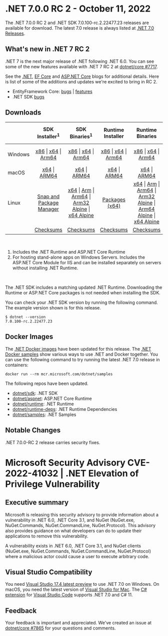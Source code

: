 # .NET 7.0.0 RC 2  - October 11, 2022

The .NET 7.0.0 RC 2 and .NET SDK 7.0.100-rc.2.22477.23 releases are available for download. The latest 7.0 release is always listed at [.NET 7.0 Releases](../README.md).

## What's new in .NET 7 RC 2

.NET 7 is the next major release of .NET following .NET 6.0. You can see some of the new features available with .NET 7 RC 2 at [dotnet/core #7717](https://github.com/dotnet/core/issues/7717).

See the [.NET][dotnet-blog], [EF Core][ef-blog] and [ASP.NET Core][aspnet-blog] blogs for additional details.
Here is list of some of the additions and updates we're excited to bring in RC 2.

* EntityFramework Core: [bugs][ef_bugs] | [features][ef_features]
* .NET SDK [bugs][sdk_bugs]

## Downloads

|           | SDK Installer<sup>1</sup>                        | SDK Binaries<sup>1</sup>                 | Runtime Installer                                        | Runtime Binaries                                 | ASP.NET Core Runtime           |Windows Desktop Runtime          |
| --------- | :------------------------------------------:     | :----------------------:                 | :---------------------------:                            | :-------------------------:                      | :-----------------:            | :-----------------:            |
| Windows   | [x86][dotnet-sdk-win-x86.exe] \| [x64][dotnet-sdk-win-x64.exe] \| [Arm64][dotnet-sdk-win-arm64.exe] | [x86][dotnet-sdk-win-x86.zip] \| [x64][dotnet-sdk-win-x64.zip] \|  [Arm64][dotnet-sdk-win-arm64.zip] | [x86][dotnet-runtime-win-x86.exe] \| [x64][dotnet-runtime-win-x64.exe] \| [Arm64][dotnet-runtime-win-arm64.exe] | [x86][dotnet-runtime-win-x86.zip] \| [x64][dotnet-runtime-win-x64.zip] \| [Arm64][dotnet-runtime-win-arm64.zip] | [x86][aspnetcore-runtime-win-x86.exe] \| [x64][aspnetcore-runtime-win-x64.exe] \|<br> [Hosting Bundle][dotnet-hosting-win.exe]<sup>2</sup> | [x86][windowsdesktop-runtime-win-x86.exe] \| [x64][windowsdesktop-runtime-win-x64.exe] \| [Arm64][windowsdesktop-runtime-win-arm64.exe] |
| macOS     | [x64][dotnet-sdk-osx-x64.pkg] \| [ARM64][dotnet-sdk-osx-arm64.pkg] | [x64][dotnet-sdk-osx-x64.tar.gz] \| [ARM64][dotnet-sdk-osx-arm64.tar.gz]  | [x64][dotnet-runtime-osx-x64.pkg] \| [ARM64][dotnet-runtime-osx-arm64.pkg] | [x64][dotnet-runtime-osx-x64.tar.gz] \| [ARM64][dotnet-runtime-osx-arm64.tar.gz]| [x64][aspnetcore-runtime-osx-x64.tar.gz] \| [ARM64][aspnetcore-runtime-osx-arm64.tar.gz] | - |<sup>1</sup>
| Linux     |  [Snap and Package Manager](../install-linux.md)  | [x64][dotnet-sdk-linux-x64.tar.gz] \| [Arm][dotnet-sdk-linux-arm.tar.gz]  \| [Arm64][dotnet-sdk-linux-arm64.tar.gz] \| [Arm32 Alpine][dotnet-sdk-linux-musl-arm.tar.gz]  \| [x64 Alpine][dotnet-sdk-linux-musl-x64.tar.gz] | [Packages (x64)][linux-packages] | [x64][dotnet-runtime-linux-x64.tar.gz] \| [Arm][dotnet-runtime-linux-arm.tar.gz] \| [Arm64][dotnet-runtime-linux-arm64.tar.gz] \| [Arm32 Alpine][dotnet-runtime-linux-musl-arm.tar.gz] \| [Arm64 Alpine][dotnet-runtime-linux-musl-arm64.tar.gz] \| [x64 Alpine][dotnet-runtime-linux-musl-x64.tar.gz]  | [x64][aspnetcore-runtime-linux-x64.tar.gz]<sup>1</sup>  \| [Arm][aspnetcore-runtime-linux-arm.tar.gz]<sup>1</sup> \| [Arm64][aspnetcore-runtime-linux-arm64.tar.gz]<sup>1</sup> \| [x64 Alpine][aspnetcore-runtime-linux-musl-x64.tar.gz] | - | <sup>1</sup> |
|  | [Checksums][checksums-sdk]                             | [Checksums][checksums-sdk]                                      | [Checksums][checksums-runtime]                             | [Checksums][checksums-runtime]  | [Checksums][checksums-runtime]  | [Checksums][checksums-runtime]

</br>

1. Includes the .NET Runtime and ASP.NET Core Runtime
2. For hosting stand-alone apps on Windows Servers. Includes the ASP.NET Core Module for IIS and can be installed separately on servers without installing .NET Runtime.

</br>

The .NET SDK includes a matching updated .NET Runtime. Downloading the Runtime or ASP.NET Core packages is not needed when installing the SDK.

You can check your .NET SDK version by running the following command. The example version shown is for this release.

```console
$ dotnet --version
7.0.100-rc.2.22477.23
```

## Docker Images

The [.NET Docker images](https://hub.docker.com/_/microsoft-dotnet) have been updated for this release. The [.NET Docker samples](https://github.com/dotnet/dotnet-docker/blob/main/samples/README.md) show various ways to use .NET and Docker together. You can use the following command to try running the latest .NET 7.0 release in containers:

```console
docker run --rm mcr.microsoft.com/dotnet/samples
```

The following repos have been updated.

* [dotnet/sdk](https://hub.docker.com/_/microsoft-dotnet-sdk/): .NET SDK
* [dotnet/aspnet](https://hub.docker.com/_/microsoft-dotnet-aspnet/): ASP.NET Core Runtime
* [dotnet/runtime](https://hub.docker.com/_/microsoft-dotnet-runtime/): .NET Runtime
* [dotnet/runtime-deps](https://hub.docker.com/_/microsoft-dotnet-runtime-deps/): .NET Runtime Dependencies
* [dotnet/samples](https://hub.docker.com/_/microsoft-dotnet-samples/): .NET Samples

## Notable Changes
.NET 7.0.0-RC 2 release carries security fixes.

# Microsoft Security Advisory CVE-2022-41032 | .NET Elevation of Privilege Vulnerability

## <a name="executive-summary"></a>Executive summary

Microsoft is releasing this security advisory to provide information about a vulnerability in .NET 6.0, .NET Core 3.1, and NuGet (NuGet.exe, NuGet.Commands, NuGet.CommandLine, NuGet.Protocol). This advisory also provides guidance on what developers can do to update their applications to remove this vulnerability.

A vulnerability exists in .NET 6.0, .NET Core 3.1, and NuGet clients (NuGet.exe, NuGet.Commands, NuGet.CommandLine, NuGet.Protocol) where a malicious actor could cause a user to execute arbitrary code.

## Visual Studio Compatibility

You need [Visual Studio 17.4 latest preview](https://visualstudio.microsoft.com) to use .NET 7.0 on Windows. On macOS, you need the latest version of [Visual Studio for Mac](https://visualstudio.microsoft.com/vs/mac/). The [C# extension](https://code.visualstudio.com/docs/languages/dotnet) for [Visual Studio Code](https://code.visualstudio.com/) supports .NET 7.0 and C# 11.


## Feedback

Your feedback is important and appreciated. We've created an issue at [dotnet/core #7865](https://github.com/dotnet/core/issues/7865) for your questions and comments.

[blob-runtime]: https://dotnetcli.blob.core.windows.net/dotnet/Runtime/
[blob-sdk]: https://dotnetcli.blob.core.windows.net/dotnet/Sdk/
[release-notes]: https://github.com/dotnet/core/blob/main/release-notes/7.0/preview/7.0.0-rc.2.md

[checksums-runtime]: https://dotnetcli.blob.core.windows.net/dotnet/checksums/7.0.0-rc.2-sha.txt
[checksums-sdk]: https://dotnetcli.blob.core.windows.net/dotnet/checksums/7.0.0-rc.2-sha.txt

[linux-install]: https://github.com/dotnet/core/blob/main/release-notes/7.0/install-linux.md
[linux-setup]: https://github.com/dotnet/core/blob/main/Documentation/linux-setup.md

[dotnet-blog]:  https://devblogs.microsoft.com/dotnet/announcing-dotnet-7-rc-2/
[aspnet-blog]: https://devblogs.microsoft.com/dotnet/asp-net-core-updates-in-dotnet-7-rc-2
[ef-blog]: https://devblogs.microsoft.com/dotnet/announcing-ef7-release-candidate-2/
[ef_bugs]: https://github.com/dotnet/efcore/issues?q=is%3Aissue+milestone%3A7.0.0-rc2+is%3Aclosed+label%3Atype-bug
[ef_features]: https://github.com/dotnet/efcore/issues?q=is%3Aissue+milestone%3A7.0.0-rc2+is%3Aclosed+label%3Atype-enhancement

[aspnet_bugs]: https://github.com/aspnet/AspNetCore/issues?q=is%3Aissue+milestone%3A7.0.0-rc2+label%3ADone+label%3Abug
[aspnet_features]: https://github.com/aspnet/AspNetCore/issues?q=is%3Aissue+milestone%3A7.0.0-rc2+label%3ADone+label%3Aenhancement
[runtime_bugs]: https://github.com/dotnet/runtime/issues?utf8=%E2%9C%93&q=is%3Aissue+milestone%3A7.0+label%3Abug+
[runtime_features]: https://github.com/dotnet/runtime/issues?q=is%3Aissue+milestone%3A7.0+label%3Aenhancement

[sdk_bugs]: https://github.com/dotnet/sdk/issues?q=is%3Aissue+is%3Aclosed+milestone%3A7.0.1xx

[linux-packages]: ../install-linux.md



[//]: # ( Runtime 7.0.0-rc.2.22472.3)
[dotnet-runtime-linux-arm.tar.gz]: https://download.visualstudio.microsoft.com/download/pr/acf50d40-159b-4d1e-8bf6-2861ee83b84f/4737d703d3be252599303818324222ac/dotnet-runtime-7.0.0-rc.2.22472.3-linux-arm.tar.gz
[dotnet-runtime-linux-arm64.tar.gz]: https://download.visualstudio.microsoft.com/download/pr/fd677894-fe5d-448b-a1e2-a1abd577a1be/33c3573a28596dfa7cdc73d26a3c7de4/dotnet-runtime-7.0.0-rc.2.22472.3-linux-arm64.tar.gz
[dotnet-runtime-linux-musl-arm.tar.gz]: https://download.visualstudio.microsoft.com/download/pr/98dfd1ae-90ee-4556-b011-da35eb9c6db2/7d234790b398a5b84069dccb01f961d6/dotnet-runtime-7.0.0-rc.2.22472.3-linux-musl-arm.tar.gz
[dotnet-runtime-linux-musl-arm64.tar.gz]: https://download.visualstudio.microsoft.com/download/pr/1fdefee4-6bd1-4164-b8d6-e5b2c8c20e57/447a6c1bf30d818c9cee034e6390f256/dotnet-runtime-7.0.0-rc.2.22472.3-linux-musl-arm64.tar.gz
[dotnet-runtime-linux-musl-x64.tar.gz]: https://download.visualstudio.microsoft.com/download/pr/d81735cc-11b0-4eb4-8916-63e0addc4e30/5d2dbdb8b1771583738275dc9543120b/dotnet-runtime-7.0.0-rc.2.22472.3-linux-musl-x64.tar.gz
[dotnet-runtime-linux-x64.tar.gz]: https://download.visualstudio.microsoft.com/download/pr/627fb71b-ed0f-4c99-8566-4157b78042aa/c39f6d133cc76d02bd4a165415c030ee/dotnet-runtime-7.0.0-rc.2.22472.3-linux-x64.tar.gz
[dotnet-runtime-osx-arm64.pkg]: https://download.visualstudio.microsoft.com/download/pr/441979d9-1ec7-4065-9aa3-70ed3cb02c78/5e8bebf1c0c48ae8a55265c9d645c254/dotnet-runtime-7.0.0-rc.2.22472.3-osx-arm64.pkg
[dotnet-runtime-osx-arm64.tar.gz]: https://download.visualstudio.microsoft.com/download/pr/23235792-7d1e-4b2e-a2f1-3b7069ec6573/eb140f4236a01e8ae3b6d8faf8f542df/dotnet-runtime-7.0.0-rc.2.22472.3-osx-arm64.tar.gz
[dotnet-runtime-osx-x64.pkg]: https://download.visualstudio.microsoft.com/download/pr/c90e3ba9-00e3-451a-b785-ac1b0abe3e06/9238bb73aa338eda296d9edd909f341e/dotnet-runtime-7.0.0-rc.2.22472.3-osx-x64.pkg
[dotnet-runtime-osx-x64.tar.gz]: https://download.visualstudio.microsoft.com/download/pr/d9a3c643-0572-4571-bf1f-c3f5c6e9f8d6/6144f6fed64492d647741ab3d157a4b7/dotnet-runtime-7.0.0-rc.2.22472.3-osx-x64.tar.gz
[dotnet-runtime-win-arm64.exe]: https://download.visualstudio.microsoft.com/download/pr/8579c856-99ec-49be-b692-d96802578890/7f3b427a0dbc1eb0d0022eb8fc194d60/dotnet-runtime-7.0.0-rc.2.22472.3-win-arm64.exe
[dotnet-runtime-win-arm64.zip]: https://download.visualstudio.microsoft.com/download/pr/b59f292b-8c60-4d9d-ba45-0aa13b722478/8165bc6124fdb0ba1acde0a9583876a2/dotnet-runtime-7.0.0-rc.2.22472.3-win-arm64.zip
[dotnet-runtime-win-x64.exe]: https://download.visualstudio.microsoft.com/download/pr/2f425d93-c8e9-4ad5-9996-771cb48d720a/f13436591e1719ff17d3e3e95be8c29f/dotnet-runtime-7.0.0-rc.2.22472.3-win-x64.exe
[dotnet-runtime-win-x64.zip]: https://download.visualstudio.microsoft.com/download/pr/a4756d28-54b5-449d-a343-75673e32ce43/56ec8fbc3a9164351de64cb5581ad051/dotnet-runtime-7.0.0-rc.2.22472.3-win-x64.zip
[dotnet-runtime-win-x86.exe]: https://download.visualstudio.microsoft.com/download/pr/e6fbeee4-9023-4276-8418-cc28050f4e56/2193f6783d7e03b09b5c0c912d2cff8e/dotnet-runtime-7.0.0-rc.2.22472.3-win-x86.exe
[dotnet-runtime-win-x86.zip]: https://download.visualstudio.microsoft.com/download/pr/31d93f12-9eb9-4fc3-84a4-eaa04d60d06f/f3b011f3777d5a1258ff285511e53036/dotnet-runtime-7.0.0-rc.2.22472.3-win-x86.zip

[//]: # ( WindowsDesktop 7.0.0-rc.2.22472.13)
[windowsdesktop-runtime-win-arm64.exe]: https://download.visualstudio.microsoft.com/download/pr/50070f09-d9df-40ba-b0e3-dee319eba2e6/62f5490ab216bf6392fde1a47dd90263/windowsdesktop-runtime-7.0.0-rc.2.22472.13-win-arm64.exe
[windowsdesktop-runtime-win-arm64.zip]: https://download.visualstudio.microsoft.com/download/pr/9486ef23-2180-4cfc-9aad-b39d0f7c7dc2/5a562b52db7375a5c0045119acc1f54b/windowsdesktop-runtime-7.0.0-rc.2.22472.13-win-arm64.zip
[windowsdesktop-runtime-win-x64.exe]: https://download.visualstudio.microsoft.com/download/pr/21f395ec-4dcc-463e-aebe-be7290272558/1f05f6b2b8fd7b992947fae43ba45e00/windowsdesktop-runtime-7.0.0-rc.2.22472.13-win-x64.exe
[windowsdesktop-runtime-win-x64.zip]: https://download.visualstudio.microsoft.com/download/pr/30a45251-8f88-4447-915e-5c94ed1298c1/5ba2fb90f4f64c746cd0adfecc793c95/windowsdesktop-runtime-7.0.0-rc.2.22472.13-win-x64.zip
[windowsdesktop-runtime-win-x86.exe]: https://download.visualstudio.microsoft.com/download/pr/9d37bfa6-73f1-491c-8c36-e443da3a6c15/2cd00958fe50c8d131f75ac6bc1dc93e/windowsdesktop-runtime-7.0.0-rc.2.22472.13-win-x86.exe
[windowsdesktop-runtime-win-x86.zip]: https://download.visualstudio.microsoft.com/download/pr/83f354b5-8be8-4c51-bbad-c18fe00ad44c/e44465a5036fc1f2b29cd033fbe82947/windowsdesktop-runtime-7.0.0-rc.2.22472.13-win-x86.zip

[//]: # ( ASP 7.0.0-rc.2.22476.2)
[aspnetcore-runtime-linux-arm.tar.gz]: https://download.visualstudio.microsoft.com/download/pr/d234985d-d424-4b8f-ae08-f7f8e51ce7bb/45866ebad387e36b711eb8acb4fba7a0/aspnetcore-runtime-7.0.0-rc.2.22476.2-linux-arm.tar.gz
[aspnetcore-runtime-linux-arm64.tar.gz]: https://download.visualstudio.microsoft.com/download/pr/6a9cde74-7514-4609-8f87-3d932052bf7a/c8b037945ed4d2b1afc52661bc32a93e/aspnetcore-runtime-7.0.0-rc.2.22476.2-linux-arm64.tar.gz
[aspnetcore-runtime-linux-musl-arm.tar.gz]: https://download.visualstudio.microsoft.com/download/pr/cc5a77f8-d357-4bb9-890a-576c707ec7a8/be31b9b6de05426b9db95088d2e5d3a5/aspnetcore-runtime-7.0.0-rc.2.22476.2-linux-musl-arm.tar.gz
[aspnetcore-runtime-linux-musl-arm64.tar.gz]: https://download.visualstudio.microsoft.com/download/pr/4c68b2a4-b163-4434-b14f-478b4a2e69d1/7eecfc2257772fe80e353a4ba207875f/aspnetcore-runtime-7.0.0-rc.2.22476.2-linux-musl-arm64.tar.gz
[aspnetcore-runtime-linux-musl-x64.tar.gz]: https://download.visualstudio.microsoft.com/download/pr/75c6db66-42f0-4d2b-9d44-bd6a152d57bf/c9e5c4d356ba8c1dedb433626630de97/aspnetcore-runtime-7.0.0-rc.2.22476.2-linux-musl-x64.tar.gz
[aspnetcore-runtime-linux-x64.tar.gz]: https://download.visualstudio.microsoft.com/download/pr/eda5c509-4e42-48b7-95dc-0584b0645d20/2e6219b8fc0873628b9cd8fe9c726b0c/aspnetcore-runtime-7.0.0-rc.2.22476.2-linux-x64.tar.gz
[aspnetcore-runtime-osx-arm64.tar.gz]: https://download.visualstudio.microsoft.com/download/pr/da2c7570-ae74-42d0-84bf-b059e8635fd5/6db3247d25a867adee6a3d92a437520b/aspnetcore-runtime-7.0.0-rc.2.22476.2-osx-arm64.tar.gz
[aspnetcore-runtime-osx-x64.tar.gz]: https://download.visualstudio.microsoft.com/download/pr/7b6d123b-4968-49a9-9209-38eb39c893e4/4a870b64b1c32f3c26531532090be743/aspnetcore-runtime-7.0.0-rc.2.22476.2-osx-x64.tar.gz
[aspnetcore-runtime-win-arm64.zip]: https://download.visualstudio.microsoft.com/download/pr/6449f0a6-6d56-405a-91ca-3bb5d8db0159/ddc11998c9285e720fbd96b223512508/aspnetcore-runtime-7.0.0-rc.2.22476.2-win-arm64.zip
[aspnetcore-runtime-win-x64.exe]: https://download.visualstudio.microsoft.com/download/pr/b6251946-b57b-442f-abcc-f544cc76fef3/b7f2aa86ef556f1f77d3259a9b74bba6/aspnetcore-runtime-7.0.0-rc.2.22476.2-win-x64.exe
[aspnetcore-runtime-win-x64.zip]: https://download.visualstudio.microsoft.com/download/pr/80441d0a-10d1-4274-ba00-b24ab9647cca/7158eb066c21a2caf864b3add10a656c/aspnetcore-runtime-7.0.0-rc.2.22476.2-win-x64.zip
[aspnetcore-runtime-win-x86.exe]: https://download.visualstudio.microsoft.com/download/pr/c4cf3de3-253c-4f63-8ed8-d63ea9796c92/984c87a5afe84d774c2b81746173cfa4/aspnetcore-runtime-7.0.0-rc.2.22476.2-win-x86.exe
[aspnetcore-runtime-win-x86.zip]: https://download.visualstudio.microsoft.com/download/pr/8783b498-b586-4119-b7ee-b1c271ce1afc/950e56035bddeed98ce51955dfe4b2f3/aspnetcore-runtime-7.0.0-rc.2.22476.2-win-x86.zip
[dotnet-hosting-win.exe]: https://download.visualstudio.microsoft.com/download/pr/b1204e4b-9f4e-419f-a0fb-d3cf9cc57df0/fe384b20fee7bd7a3c3ba9660df45285/dotnet-hosting-7.0.0-rc.2.22476.2-win.exe

[//]: # ( SDK 7.0.100-rc.2.22477.23)
[dotnet-sdk-linux-arm.tar.gz]: https://download.visualstudio.microsoft.com/download/pr/0afdf504-a1ed-4605-ab6b-7c7164d5364c/01c39281aa99d2663453546fd853fbb6/dotnet-sdk-7.0.100-rc.2.22477.23-linux-arm.tar.gz
[dotnet-sdk-linux-arm64.tar.gz]: https://download.visualstudio.microsoft.com/download/pr/8eb03851-3b65-4116-8d6a-f5665e88b90f/901ff01f63c7dd06c3550e0a0cd15587/dotnet-sdk-7.0.100-rc.2.22477.23-linux-arm64.tar.gz
[dotnet-sdk-linux-musl-arm.tar.gz]: https://download.visualstudio.microsoft.com/download/pr/f3803f96-3aab-47c9-8eed-6be45e26c141/f15ef07b36bdc1801a4aa2f1c24ecf3c/dotnet-sdk-7.0.100-rc.2.22477.23-linux-musl-arm.tar.gz
[dotnet-sdk-linux-musl-arm64.tar.gz]: https://download.visualstudio.microsoft.com/download/pr/adf6ad9d-3c45-4614-9de4-7904be8c9228/6fd20ec2cfbd7dbfe40bfb23f1bb363f/dotnet-sdk-7.0.100-rc.2.22477.23-linux-musl-arm64.tar.gz
[dotnet-sdk-linux-musl-x64.tar.gz]: https://download.visualstudio.microsoft.com/download/pr/197ced13-4101-4dbe-9183-8117e5ec98e2/265cde29b31c057d528e7a7a4a787ad8/dotnet-sdk-7.0.100-rc.2.22477.23-linux-musl-x64.tar.gz
[dotnet-sdk-linux-x64.tar.gz]: https://download.visualstudio.microsoft.com/download/pr/f5c74056-330b-452b-915e-d98fda75024e/18076ca3b89cd362162bbd0cbf9b2ca5/dotnet-sdk-7.0.100-rc.2.22477.23-linux-x64.tar.gz
[dotnet-sdk-osx-arm64.pkg]: https://download.visualstudio.microsoft.com/download/pr/98cb9882-cba6-436a-98b5-a546577c557e/5172040c5017f00f78abd6a33cc4dee9/dotnet-sdk-7.0.100-rc.2.22477.23-osx-arm64.pkg
[dotnet-sdk-osx-arm64.tar.gz]: https://download.visualstudio.microsoft.com/download/pr/e9a9a239-5430-4a88-941e-0c63ffe4ff42/18dc8b8b1cc2010fde2c418a85a96e70/dotnet-sdk-7.0.100-rc.2.22477.23-osx-arm64.tar.gz
[dotnet-sdk-osx-x64.pkg]: https://download.visualstudio.microsoft.com/download/pr/f0721581-70fc-4a85-8f23-80312db2e709/67f5f1c05bc04e467ab773eac60d43c9/dotnet-sdk-7.0.100-rc.2.22477.23-osx-x64.pkg
[dotnet-sdk-osx-x64.tar.gz]: https://download.visualstudio.microsoft.com/download/pr/0f93024c-7a1a-42c6-a085-50bb1fccea6f/09194b050530239bbc2cdb3b9ec4bdce/dotnet-sdk-7.0.100-rc.2.22477.23-osx-x64.tar.gz
[dotnet-sdk-win-arm64.exe]: https://download.visualstudio.microsoft.com/download/pr/80fc2271-2559-48df-8fb2-03dab23d8597/04a3006fabac9b0b5df87e23a1157839/dotnet-sdk-7.0.100-rc.2.22477.23-win-arm64.exe
[dotnet-sdk-win-arm64.zip]: https://download.visualstudio.microsoft.com/download/pr/9e840eed-a9ff-4905-af8a-bde22650a82e/e0013f7fcd523edce00bb442b0069152/dotnet-sdk-7.0.100-rc.2.22477.23-win-arm64.zip
[dotnet-sdk-win-x64.exe]: https://download.visualstudio.microsoft.com/download/pr/56290656-1769-4aec-b934-de99d8746961/e51ef2e5485d648851d0620dfc3dba03/dotnet-sdk-7.0.100-rc.2.22477.23-win-x64.exe
[dotnet-sdk-win-x64.zip]: https://download.visualstudio.microsoft.com/download/pr/49b8a5b8-baca-4711-b24d-11c9b9840f95/e764347d9a2a1668db104034b01017e3/dotnet-sdk-7.0.100-rc.2.22477.23-win-x64.zip
[dotnet-sdk-win-x86.exe]: https://download.visualstudio.microsoft.com/download/pr/efe26806-0d2e-4607-bd1f-03264a8639d5/770cd672d8e3842af9477238c6aabacc/dotnet-sdk-7.0.100-rc.2.22477.23-win-x86.exe
[dotnet-sdk-win-x86.zip]: https://download.visualstudio.microsoft.com/download/pr/d0114a9c-5b5a-4af7-aa63-076f318ad181/e13facbfca6798141e1c67ae0c83f8d1/dotnet-sdk-7.0.100-rc.2.22477.23-win-x86.zip
